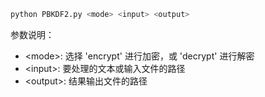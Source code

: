 ```bash
python PBKDF2.py <mode> <input> <output>
```
参数说明：
- \<mode\>: 选择 'encrypt' 进行加密，或 'decrypt' 进行解密
- \<input\>: 要处理的文本或输入文件的路径
- \<output\>: 结果输出文件的路径
